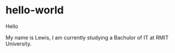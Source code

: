 # hello-world


Hello

My name is Lewis, I am currently studying a Bachulor of IT at RMIT University.
